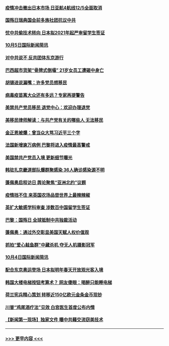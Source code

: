 #### [疫情冲击撤出日本市场 日亚航4航线12/5全面取消](../pages/prog202/a102956539.md?t=10052151) 
#### [国殇日瑞典国会前多族社团抗议中共](../pages/prog202/a102956547.md?t=10052151) 
#### [忧中共偷技术转向 日本拟2021年起严审留学生签证](../pages/prog202/a102956407.md?t=10052151) 
#### [10月5日国际新闻简讯](../pages/prog202/a102956373.md?t=10052151) 
#### [对中共说不 反共团体东京游行](../pages/prog202/a102956371.md?t=10052151) 
#### [巴西超市货架“骨牌式倒塌” 21岁女员工遭砸中身亡](../pages/prog202/a102956267.md?t=10052151) 
#### [胡锡进说漏嘴：许多党员想移民](../pages/prog202/a102956289.md?t=10052151) 
#### [病毒疫苗离大众还有多远？专家再提警告](../pages/prog202/a102956273.md?t=10052151) 
#### [美禁共产党员移民 退党中心：欢迎办理退党](../pages/prog202/a102956266.md?t=10052151) 
#### [美移民律师解读：与共产党有关的哪些人 无法移民](../pages/prog202/a102956216.md?t=10052151) 
#### [金正恩被爆：曾当众大骂习近平三个字](../pages/prog202/a102956205.md?t=10052151) 
#### [法国新增逾万病例 巴黎将进入疫情最高警戒](../pages/prog202/a102956191.md?t=10052151) 
#### [美国禁共产党员入境 更新细节曝光](../pages/prog202/a102956165.md?t=10052151) 
#### [韩驻扎京畿道部队爆群聚感染 36人确诊感染源不明](../pages/prog202/a102956163.md?t=10052151) 
#### [蓬佩奥启程访日 舆论聚焦“亚洲北约”议题](../pages/prog202/a102956020.md?t=10052151) 
#### [疫情挡不住 来英国农场品尝世界上最辣辣椒](../pages/prog202/a102955924.md?t=10052151) 
#### [英扩大敏感学科审查 涉数百中国留学生签证](../pages/prog202/a102956030.md?t=10052151) 
#### [巴黎：国殇日 全球抵制中共独裁活动](../pages/prog202/a102956003.md?t=10052151) 
#### [蓬佩奥：通过外交彰显美国天赋人权价值观](../pages/prog202/a102955994.md?t=10052151) 
#### [抓拍“爱心鲑鱼群”中藏杀机 夺无人机摄影冠军](../pages/prog202/a102955848.md?t=10052151) 
#### [10月4日国际新闻简讯](../pages/prog202/a102955902.md?t=10052151) 
#### [配合东京奥运登场 日本拟明年春天开放观光客入境](../pages/prog202/a102955809.md?t=10052151) 
#### [韩国大楼电梯按钮考算术？ 网友傻眼：喝醉只能睡电梯](../pages/prog202/a102955793.md?t=10052151) 
#### [荷兰宪兵精心策划 转移近150亿欧元金条金币现钞](../pages/prog202/a102955786.md?t=10052151) 
#### [川普“鸡尾酒疗法”见效 白宫医生首度公布内情](../pages/prog202/a102955769.md?t=10052151) 
#### [【新闻第一现场】独家文件 曝中共藉交流窃美技术](../pages/prog202/a102955784.md?t=10052151) 

----
#### [ >>> 更早内容 <<< ](../indexes/prog202-earlier.md)
